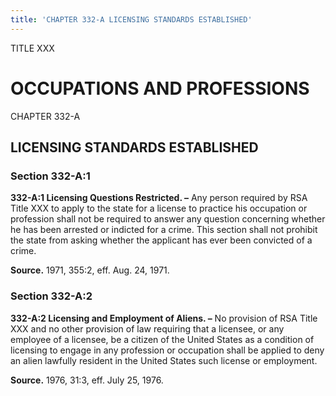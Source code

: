 ```yaml
---
title: 'CHAPTER 332-A LICENSING STANDARDS ESTABLISHED'
---
```


TITLE XXX
                                             
OCCUPATIONS AND PROFESSIONS
===========================

CHAPTER 332-A
                                             
LICENSING STANDARDS ESTABLISHED
-------------------------------

### Section 332-A:1

 **332-A:1 Licensing Questions Restricted. –** Any person required by
RSA Title XXX to apply to the state for a license to practice his
occupation or profession shall not be required to answer any question
concerning whether he has been arrested or indicted for a crime. This
section shall not prohibit the state from asking whether the applicant
has ever been convicted of a crime.

**Source.** 1971, 355:2, eff. Aug. 24, 1971.

### Section 332-A:2

 **332-A:2 Licensing and Employment of Aliens. –** No provision of
RSA Title XXX and no other provision of law requiring that a licensee,
or any employee of a licensee, be a citizen of the United States as a
condition of licensing to engage in any profession or occupation shall
be applied to deny an alien lawfully resident in the United States such
license or employment.

**Source.** 1976, 31:3, eff. July 25, 1976.
